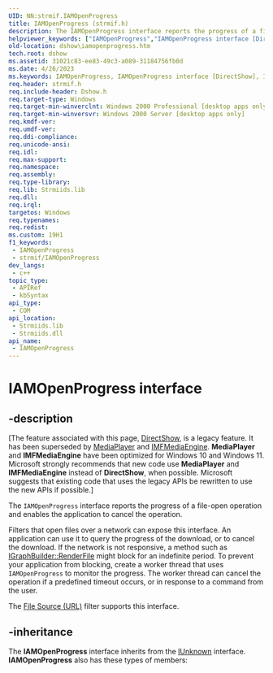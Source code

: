 ```yaml
---
UID: NN:strmif.IAMOpenProgress
title: IAMOpenProgress (strmif.h)
description: The IAMOpenProgress interface reports the progress of a file-open operation and enables the application to cancel the operation.Filters that open files over a network can expose this interface.
helpviewer_keywords: ["IAMOpenProgress","IAMOpenProgress interface [DirectShow]","IAMOpenProgress interface [DirectShow]","described","IAMOpenProgressInterface","dshow.iamopenprogress","strmif/IAMOpenProgress"]
old-location: dshow\iamopenprogress.htm
tech.root: dshow
ms.assetid: 31021c83-ee83-49c3-a089-31184756fb0d
ms.date: 4/26/2023
ms.keywords: IAMOpenProgress, IAMOpenProgress interface [DirectShow], IAMOpenProgress interface [DirectShow],described, IAMOpenProgressInterface, dshow.iamopenprogress, strmif/IAMOpenProgress
req.header: strmif.h
req.include-header: Dshow.h
req.target-type: Windows
req.target-min-winverclnt: Windows 2000 Professional [desktop apps only]
req.target-min-winversvr: Windows 2000 Server [desktop apps only]
req.kmdf-ver: 
req.umdf-ver: 
req.ddi-compliance: 
req.unicode-ansi: 
req.idl: 
req.max-support: 
req.namespace: 
req.assembly: 
req.type-library: 
req.lib: Strmiids.lib
req.dll: 
req.irql: 
targetos: Windows
req.typenames: 
req.redist: 
ms.custom: 19H1
f1_keywords:
 - IAMOpenProgress
 - strmif/IAMOpenProgress
dev_langs:
 - c++
topic_type:
 - APIRef
 - kbSyntax
api_type:
 - COM
api_location:
 - Strmiids.lib
 - Strmiids.dll
api_name:
 - IAMOpenProgress
---
```


# IAMOpenProgress interface


## -description

\[The feature associated with this page, [DirectShow](/windows/win32/directshow/directshow), is a legacy feature. It has been superseded by [MediaPlayer](/uwp/api/Windows.Media.Playback.MediaPlayer) and [IMFMediaEngine](/windows/win32/api/mfmediaengine/nn-mfmediaengine-imfmediaengine). **MediaPlayer** and **IMFMediaEngine** have been optimized for Windows 10 and Windows 11. Microsoft strongly recommends that new code use **MediaPlayer** and **IMFMediaEngine** instead of **DirectShow**, when possible. Microsoft suggests that existing code that uses the legacy APIs be rewritten to use the new APIs if possible.\]

The <code>IAMOpenProgress</code> interface reports the progress of a file-open operation and enables the application to cancel the operation.

Filters that open files over a network can expose this interface. An application can use it to query the progress of the download, or to cancel the download. If the network is not responsive, a method such as <a href="/windows/desktop/api/strmif/nf-strmif-igraphbuilder-renderfile">IGraphBuilder::RenderFile</a> might block for an indefinite period. To prevent your application from blocking, create a worker thread that uses <code>IAMOpenProgress</code> to monitor the progress. The worker thread can cancel the operation if a predefined timeout occurs, or in response to a command from the user.

The <a href="/windows/desktop/DirectShow/file-source--url--filter">File Source (URL)</a> filter supports this interface.

## -inheritance

The <b>IAMOpenProgress</b> interface inherits from the <a href="/windows/desktop/api/unknwn/nn-unknwn-iunknown">IUnknown</a> interface. <b>IAMOpenProgress</b> also has these types of members:

